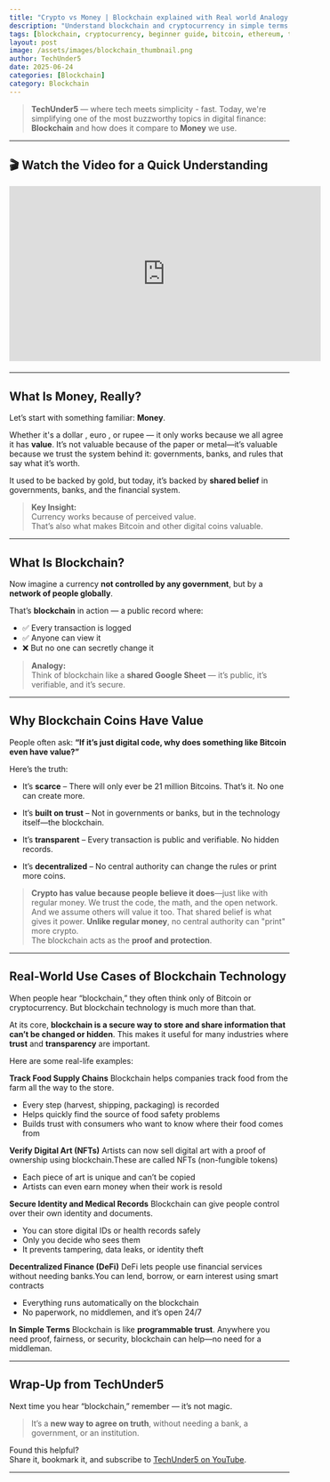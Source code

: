 ```yaml
---
title: "Crypto vs Money | Blockchain explained with Real world Analogy under 5 mins"
description: "Understand blockchain and cryptocurrency in simple terms with analogies and real-world use cases. A beginner-friendly breakdown from TechUnder5."
tags: [blockchain, cryptocurrency, beginner guide, bitcoin, ethereum, techUnder5, smart contracts, digital money]
layout: post
image: /assets/images/blockchain_thumbnail.png
author: TechUnder5
date: 2025-06-24
categories: [Blockchain]
category: Blockchain
---
```

> **TechUnder5** — where tech meets simplicity - fast. Today, we're simplifying one of the most buzzworthy topics in digital finance: **Blockchain** and how does it compare to **Money** we use.

---

## 🎬 Watch the Video for a Quick Understanding

<div style="text-align: left; margin-bottom: 20px;">
  <iframe width="560" height="315" 
          src="https://www.youtube.com/embed/XSEIkUQlkH0" 
          title="What Is Blockchain? Explained Like You're 5" 
          frameborder="0" 
          allow="accelerometer; autoplay; clipboard-write; encrypted-media; gyroscope; picture-in-picture" 
          allowfullscreen>
  </iframe>
</div>

---

## What Is Money, Really?

Let’s start with something familiar: **Money**.

Whether it's a dollar , euro , or rupee — it only works because we all agree it has **value**. 
It’s not valuable because of the paper or metal—it’s valuable because we trust the system behind it: 
governments, banks, and rules that say what it’s worth.

It used to be backed by gold, but today, it’s backed by **shared belief** in governments, banks, and the financial system.

> **Key Insight:**  
> Currency works because of perceived value.  
> That’s also what makes Bitcoin and other digital coins valuable.

---

## What Is Blockchain?

Now imagine a currency **not controlled by any government**, but by a **network of people globally**.

That’s **blockchain** in action — a public record where:
- ✅ Every transaction is logged  
- ✅ Anyone can view it  
- ❌ But no one can secretly change it

> **Analogy:**  
> Think of blockchain like a **shared Google Sheet** — it’s public, it’s verifiable, and it’s secure.

---

## Why Blockchain Coins Have Value

People often ask:
**“If it’s just digital code, why does something like Bitcoin even have value?”**

Here’s the truth:

- It’s **scarce** – There will only ever be 21 million Bitcoins. That’s it. No one can create more.

- It’s **built on trust** – Not in governments or banks, but in the technology itself—the blockchain.

- It’s **transparent** – Every transaction is public and verifiable. No hidden records.

- It’s **decentralized** – No central authority can change the rules or print more coins.

> **Crypto has value because people believe it does**—just like with regular money.
We trust the code, the math, and the open network.
And we assume others will value it too. That shared belief is what gives it power.
> **Unlike regular money**, no central authority can "print" more crypto.  
> The blockchain acts as the **proof and protection**.

---

##  Real-World Use Cases of Blockchain Technology

When people hear “blockchain,” they often think only of Bitcoin or cryptocurrency.
But blockchain technology is much more than that.

At its core, **blockchain is a secure way to store and share information that can’t be changed or hidden**. This makes it useful for many industries where **trust** and **transparency** are important.

Here are some real-life examples:

**Track Food Supply Chains**
Blockchain helps companies track food from the farm all the way to the store.

- Every step (harvest, shipping, packaging) is recorded
- Helps quickly find the source of food safety problems
- Builds trust with consumers who want to know where their food comes from

**Verify Digital Art (NFTs)**
Artists can now sell digital art with a proof of ownership using blockchain.These are called NFTs (non-fungible tokens)

- Each piece of art is unique and can’t be copied
- Artists can even earn money when their work is resold

**Secure Identity and Medical Records**
Blockchain can give people control over their own identity and documents.

- You can store digital IDs or health records safely
- Only you decide who sees them
- It prevents tampering, data leaks, or identity theft

**Decentralized Finance (DeFi)**
DeFi lets people use financial services without needing banks.You can lend, borrow, or earn interest using smart contracts

- Everything runs automatically on the blockchain
- No paperwork, no middlemen, and it’s open 24/7

**In Simple Terms**
Blockchain is like **programmable trust**.
Anywhere you need proof, fairness, or security, blockchain can help—no need for a middleman.

---

## Wrap-Up from TechUnder5

Next time you hear “blockchain,” remember — it’s not magic.

> It’s a **new way to agree on truth**, without needing a bank, a government, or an institution.

Found this helpful?  
Share it, bookmark it, and subscribe to [TechUnder5 on YouTube](https://www.youtube.com/@techunder5).

---
<script type="application/ld+json">
{
  "@context": "https://schema.org",
  "@type": "VideoObject",
  "name": "What Is Blockchain? Explained Like You're 5",
  "description": "Simple explanation of blockchain and cryptocurrency for beginners. Learn with analogies and examples in under 5 minutes.",
  "thumbnailUrl": "https://img.youtube.com/vi/XSEIkUQlkH0/hqdefault.jpg",
  "uploadDate": "2025-06-24",
  "duration": "PT5M0S",
  "contentUrl": "https://www.youtube.com/watch?v=XSEIkUQlkH0",
  "embedUrl": "https://www.youtube.com/embed/XSEIkUQlkH0"
}
</script>
